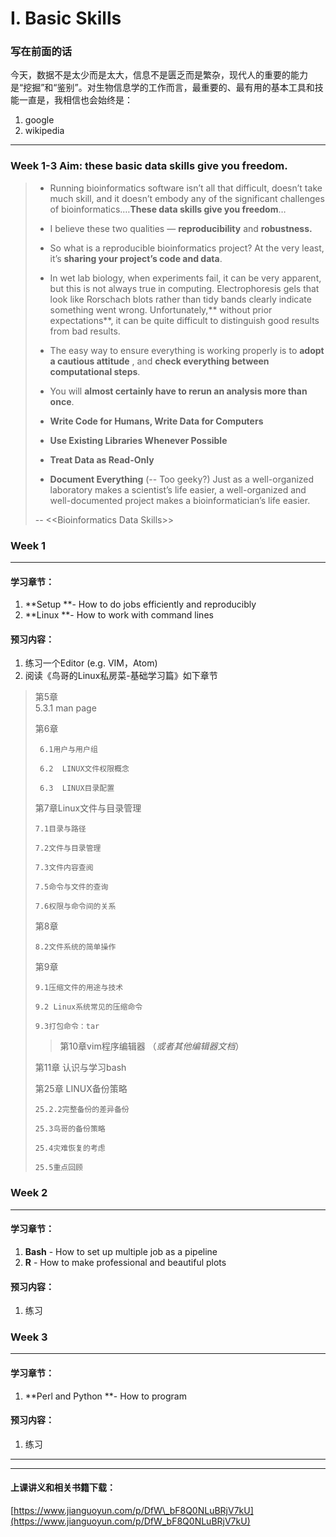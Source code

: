 # I. Basic Skills

### 写在前面的话

今天，数据不是太少而是太大，信息不是匮乏而是繁杂，现代人的重要的能力是“挖掘”和“鉴别”。对生物信息学的工作而言，最重要的、最有用的基本工具和技能一直是，我相信也会始终是：

1. google
2. wikipedia

---

### **Week 1-3  Aim: these basic data skills give you freedom.**

> * Running bioinformatics software isn’t all that difficult, doesn’t take much skill, and it doesn’t embody any of the significant challenges of bioinformatics.…**These data skills give you freedom**…
> * I believe these two qualities — **reproducibility** and **robustness.**
> * So what is a reproducible bioinformatics project? At the very least, it’s **sharing your project’s code and data**.  
> * In wet lab biology, when experiments fail, it can be very apparent, but this is not always true in computing. Electrophoresis gels that look like Rorschach blots rather than tidy bands clearly indicate something went wrong. Unfortunately,** without prior expectations**, it can be quite difficult to distinguish good results from bad results.
>
> * The easy way to ensure everything is working properly is to **adopt a cautious attitude** , and **check everything between computational steps**.
>
> * You will **almost certainly have to rerun an analysis more than once**.
>
> * **Write Code for Humans, Write Data for Computers**
>
> * **Use Existing Libraries Whenever Possible**
>
> * **Treat Data as Read-Only**
>
> * **Document Everything** \(-- Too geeky?\) Just as a well-organized laboratory makes a scientist’s life easier, a well-organized and well-documented project makes a bioinformatician’s life easier.
>
> -- &lt;&lt;Bioinformatics Data Skills&gt;&gt;

### 

### Week 1

---

#### 学习章节：

1. **Setup **- How to do  jobs efficiently and reproducibly 
2. **Linux **- How to work with command lines

#### 预习内容：

1. 练习一个Editor \(e.g. VIM，Atom\)  
2. 阅读《鸟哥的Linux私房菜-基础学习篇》如下章节

> 第5章  
>      5.3.1 man page
>
> 第6章
>
> ```
>  6.1用户与用户组
>
>  6.2  LINUX文件权限概念
>
>  6.3  LINUX目录配置
> ```
>
> 第7章Linux文件与目录管理
>
> ```
> 7.1目录与路径
>
> 7.2文件与目录管理
>
> 7.3文件内容查阅
>
> 7.5命令与文件的查询
>
> 7.6权限与命令间的关系
> ```
>
> 第8章
>
> ```
> 8.2文件系统的简单操作
> ```
>
> 第9章
>
> ```
> 9.1压缩文件的用途与技术
>
> 9.2 Linux系统常见的压缩命令
>
> 9.3打包命令：tar
> ```
>
> > 第10章vim程序编辑器  （_或者其他编辑器文档_）
>
> 第11章 认识与学习bash
>
> 第25章 LINUX备份策略
>
> ```
> 25.2.2完整备份的差异备份
>
> 25.3鸟哥的备份策略
>
> 25.4灾难恢复的考虑
>
> 25.5重点回顾
> ```

### Week 2

---

#### 学习章节：

1. **Bash** - How to set up multiple job as a pipeline
2. **R** - How to make professional and beautiful plots

#### 预习内容：

1. 练习 

### Week 3

---

#### 学习章节：

1. **Perl and Python **- How to program

#### 预习内容：

1. 练习 

---

---

#### 上课讲义和相关书籍下载：

[https://www.jianguoyun.com/p/DfW\_bF8Q0NLuBRjV7kU](https://www.jianguoyun.com/p/DfW_bF8Q0NLuBRjV7kU)

